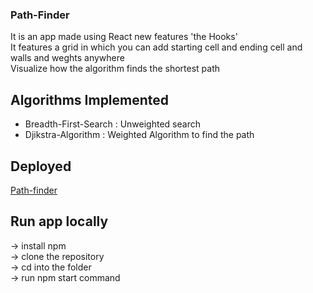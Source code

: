 ### Path-Finder


It is an app made using React new features 'the Hooks'</br>
It features a grid in which you can add starting cell and ending cell and walls and weghts anywhere</br>
Visualize how the algorithm finds the shortest path

## Algorithms Implemented

- Breadth-First-Search : Unweighted search
- Djikstra-Algorithm : Weighted Algorithm to find the path

## Deployed 
[Path-finder](https://yudhishthira1406.github.io/Path-Finder/)

## Run app locally
-> install npm </br>
-> clone the repository</br>
-> cd into the folder</br>
->  run npm start command</br>
